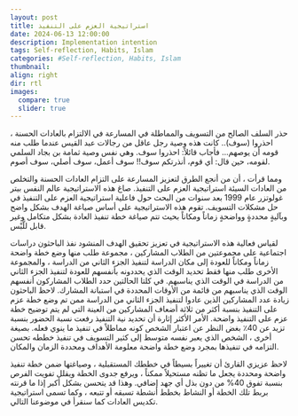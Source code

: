 ```yaml
---
layout: post
title: استراتيجية العزم على التنفيذ
date: 2024-06-13 12:00:00
description: Implementation intention
tags: Self-reflection, Habits, Islam
categories: #Self-reflection, Habits, Islam
thumbnail:
align: right
dir: rtl
images:
  compare: true
  slider: true
---
```


حذر السلف الصالح من التسويف والمماطلة في المسارعة في الالتزام بالعادات الحسنة ، احذروا (سوف).. كانت هذه وصية رجل عاقل من رجالات عبد القيس عندما طلب منه قومه أن يوصهم... فأجاب قائلاً: احذروا سوف. وهي نفس وصية ثمامة بن بجاد السلمي لقومه، حين قال: أي قوم، أنذرتكم سوف!! سوف أعمل، سوف أصلي، سوف أصوم.

ومما قرأت ، أن من أنجع الطرق لتعزيز المسارعة على التزام العادات الحسنة والتخلص من العادات السيئة استراتيجية العزم على التنفيذ. صاغ هذه الاستراتيجية عالم النفس بيتر غولوتزر عام 1999 بعد سنوات من البحث حول فاعلية استراتيجية العزم على التنفيذ في حل مشكلات التسويف. تقوم هذه الاستراتيجية على أساس صياغة الهدف بشكل واضح وبآليةٍ محددةٍ وواضحةٍ زماناً ومكاناً بحيث تتم صياغة خطة تنفيذ العادة بشكل متكامل وغير قابل للَّبْس.

لقياس فعالية هذه الاستراتيجية في تعزيز تحقيق الهدف المنشود نفذ الباحثون دراسات اجتماعية على مجموعتين من الطلاب المشاركين ، مجموعة طلب منها وضع خطة واضحة زماناً ومكاناً للعودة إلى مكان الدراسة لتنفيذ الجزء الثاني من الدراسة ، والمجموعة الأخرى طلب منها فقط تحديد الوقت الذي يحددونه بأنفسهم للعودة لتنفيذ الجزء الثاني من الدراسة في الوقت الذي يناسبهم. في كلتا الحالتين حدد الطلاب المشاركون أنفسهم الوقت الذي يناسبهم من قائمة من الأوقات المحددة في استبانة المشارك.
لاحظ الباحثون زيادة عدد المشاركين الذين عادوا لتنفيذ الجزء الثاني من الدراسة ممن تم وضع خطة عزم على التنفيذ بنسبة أكثر من ثلاثة أضعاف المشاركين من العينة التي لم يتم توضيح خطة عزم على التنفيذ واضحة. الأمر الأكثر إثارة أن تحديد نية التنفيذ رفعت نسبة الحضور بنسبة تزيد عن 40٪ بغض النظر عن اعتبار الشخص كونه مماطلاً في تنفيذ ما ينوي فعله. بصيغة أخرى ، الشخص الذي يعبر نفسه متوسط إلى كثير التسويف في تنفيذ خططه تحسن التزامه في تنفيذها بمجرد وضع خطة واضحة معلومة الأهداف ومحددة الزمان والمكان.

لاحظ عزيزي القارئ أن تغييراً بسيطاً في خططك المستقبلية ، وصياغتها ضمن خطة تنفيذ واضحة ومحددة يجعل ما تظنه مستحيلاً ممكناً ، ويرفع جدوى الخطة ويقلل تفويت الفرص بنسبة تفوق 40% من دون بذل أي جهد إضافي. وهذا قد يتحسن بشكل أكبر إذا ما قرنته بربط تلك الخطة أو النشاط بخطط أنشطة تسبقه أو تتبعه ، وكما تسمى استراتيجية تكديس العادات كما سنقرأ في موضوعنا التالي.
